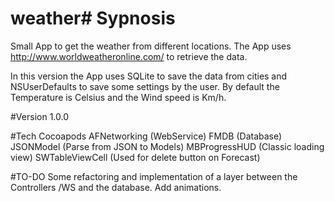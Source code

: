 # weather# Sypnosis
Small App to get the weather from different locations. The App uses http://www.worldweatheronline.com/ to retrieve the data.

In this version the App uses SQLite to save the data from cities and NSUserDefaults to save some settings by the user. By default the Temperature is Celsius and the Wind speed is Km/h.

#Version 
1.0.0

#Tech
Cocoapods
    AFNetworking (WebService)
    FMDB    (Database)
    JSONModel (Parse from JSON to Models)
    MBProgressHUD (Classic loading view)
    SWTableViewCell (Used for delete button on Forecast)

#TO-DO
Some refactoring and implementation of a layer between the Controllers /WS and the database.
Add animations.
